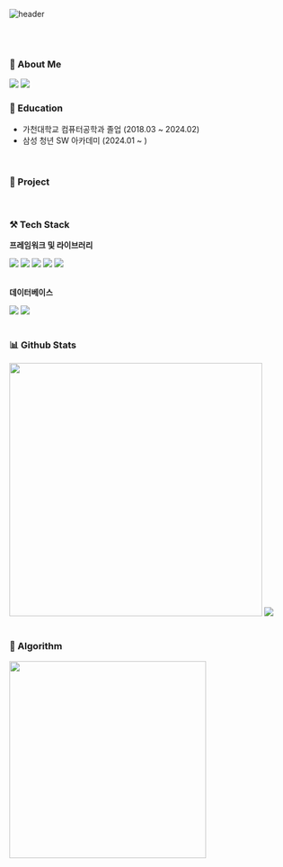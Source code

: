 ![header](https://capsule-render.vercel.app/api?type=cylinder&color=auto&height=300&section=header&text=Won%20Seunghyeon&animation=twinkling&fontSize=90)

<br>
<br>

### 📰 About Me
 <a href="https://velog.io/@zx8571/series"><img src="https://img.shields.io/badge/Tech%20Blog-11B48A?style=flat-square&logo=Vimeo&logoColor=white&link=https://velog.io/@zx8571/series"/></a>
 <a href="mailto:jamsiman11@gmail.com"><img src="https://img.shields.io/badge/Gmail-D14836?style=flat-square&logo=gmail&logoColor=white"/></a>
<br>

### :book: Education
<ul>
     <li>가천대학교 컴퓨터공학과 졸업 (2018.03 ~ 2024.02)</li>
     <li>삼성 청년 SW 아카데미 (2024.01 ~ )</li>
</ul>

<br>

### 🚀 Project

<br>

### ⚒️ Tech Stack
**프레임워크 및 라이브러리**
<div>
  <span><img src="https://img.shields.io/badge/Spring Boot-6DB33F?style=flat-square&logo=springboot&logoColor=white"/></span>
  <span><img src="https://img.shields.io/badge/Spring Security-6DB33F?style=flat-square&logo=springsecurity&logoColor=white"/></span>
  <span><img src="https://img.shields.io/badge/JPA-007396?style=flat-square&logo=java&logoColor=white"/></span>
  <span><img src="https://img.shields.io/badge/QueryDSL-007396?style=flat-square&logo=java&logoColor=white"/></span>
 <span><img src="https://img.shields.io/badge/javascript-%23323330.svg?style=flat-square&logo=javascript&logoColor=%23F7DF1E"/></span>
</div>

<br>

**데이터베이스**
<div>
  <span><img src="https://img.shields.io/badge/mysql-4479A1.svg?style=flat-square&logo=mysql&logoColor=white"/></span>
  <span><img src="https://img.shields.io/badge/Redis-DC382D?style=flat-square&logo=redis&logoColor=white"/></span>
</div>
<br>

### 📊 Github Stats
<div align="left">
        <img src="https://github-readme-stats.vercel.app/api?username=hyeon8571&show_icons=true&theme=radical" width="450">
        <img src="https://github-readme-stats.vercel.app/api/top-langs/?username=hyeon8571&layout=compact&theme=tokyonight">
</div>

<br>

### 🐳 Algorithm
<img src="http://mazassumnida.wtf/api/v2/generate_badge?boj=zx8571" width="350">

